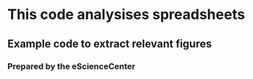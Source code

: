# This code analysises spreadsheets
## Example code to extract relevant figures
### Prepared by the eScienceCenter
